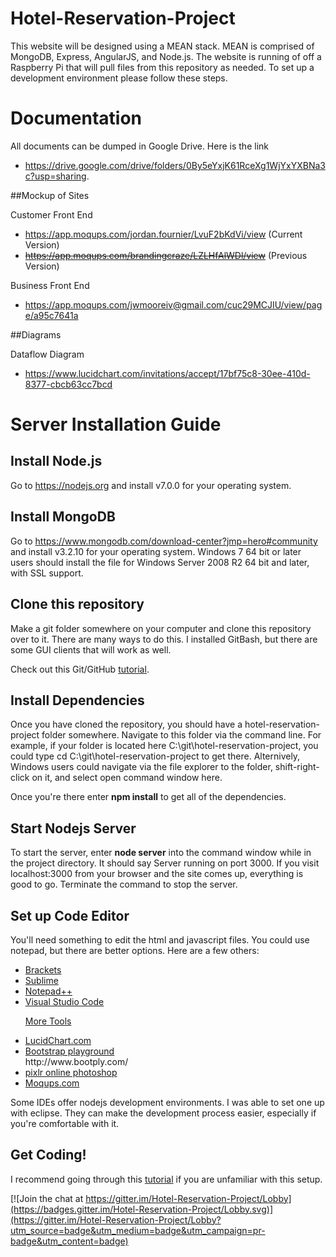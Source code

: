 # Hotel-Reservation-Project

This website will be designed using a MEAN stack. MEAN is comprised of MongoDB, Express, AngularJS, and Node.js. The website is running of off a Raspberry Pi that will pull files from this repository as needed. To set up a development environment please follow these steps.

# Documentation

All documents can be dumped in Google Drive. Here is the link 
* https://drive.google.com/drive/folders/0By5eYxjK61RceXg1WjYxYXBNa3c?usp=sharing.

##Mockup of Sites

Customer Front End 
* https://app.moqups.com/jordan.fournier/LvuF2bKdVi/view (Current Version)
* ~~https://app.moqups.com/brandingcraze/LZLHfAlWDl/view~~ (Previous Version)

Business Front End 
* https://app.moqups.com/jwmooreiv@gmail.com/cuc29MCJIU/view/page/a95c7641a

##Diagrams

Dataflow Diagram 
* https://www.lucidchart.com/invitations/accept/17bf75c8-30ee-410d-8377-cbcb63cc7bcd

# Server Installation Guide

## Install Node.js

Go to https://nodejs.org and install v7.0.0 for your operating system.

## Install MongoDB

Go to https://www.mongodb.com/download-center?jmp=hero#community and install v3.2.10 for your operating system. Windows 7 64 bit or later users should install the file for Windows Server 2008 R2 64 bit and later, with SSL support.

## Clone this repository

Make a git folder somewhere on your computer and clone this repository over to it. There are many ways to do this. I installed GitBash, but there are some GUI clients that will work as well.

Check out this Git/GitHub [tutorial](https://www.youtube.com/watch?v=vR-y_2zWrIE&index=1&list=PLWKjhJtqVAbkFiqHnNaxpOPhh9tSWMXIF).

## Install Dependencies

Once you have cloned the repository, you should have a hotel-reservation-project folder somewhere. Navigate to this folder via the command line. For example, if your folder is located here C:\git\hotel-reservation-project, you could type cd C:\git\hotel-reservation-project to get there. Alternively, Windows users could navigate via the file explorer to the folder, shift-right-click on it, and select open command window here.

Once you're there enter <b>npm install</b> to get all of the dependencies.

## Start Nodejs Server

To start the server, enter <b>node server</b> into the command window while in the project directory. It should say Server running on port 3000. If you visit localhost:3000 from your browser and the site comes up, everything is good to go. Terminate the command to stop the server.

## Set up Code Editor

You'll need something to edit the html and javascript files. You could use notepad, but there are better options. Here are a few others:

<ul>
<li><a href="http://brackets.io">Brackets</a></li>
<li><a href="https://sublimetext.com">Sublime</a></li>
<li><a href="https://notepad-plus-plus.org">Notepad++</a></li>
<li><a href="https://code.visualstudio.com/">Visual Studio Code</a></li>

<u>More Tools</u>
<li><a href="https://www.lucidchart.com/">LucidChart.com</a></li>
<li><a href="http://www.bootply.com/">Bootstrap playground</a></li>http://www.bootply.com/
<li><a href="https://pixlr.com/">pixlr online photoshop</a></li>
<li><a href="https://moqups.com/">Moqups.com</a></li>


</ul>

Some IDEs offer nodejs development environments. I was able to set one up with eclipse. They can make the development process easier, especially if you're comfortable with it.

## Get Coding!

I recommend going through this [tutorial](https://www.youtube.com/watch?v=kHV7gOHvNdk) if you are unfamiliar with this setup.


[![Join the chat at https://gitter.im/Hotel-Reservation-Project/Lobby](https://badges.gitter.im/Hotel-Reservation-Project/Lobby.svg)](https://gitter.im/Hotel-Reservation-Project/Lobby?utm_source=badge&utm_medium=badge&utm_campaign=pr-badge&utm_content=badge)
